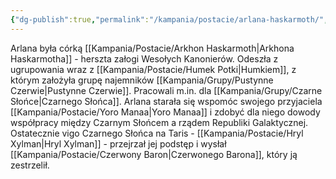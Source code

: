 ```yaml
---
{"dg-publish":true,"permalink":"/kampania/postacie/arlana-haskarmoth/","dgPassFrontmatter":true}
---
```


Arlana była córką [[Kampania/Postacie/Arkhon Haskarmoth\|Arkhona Haskarmotha]] - herszta załogi Wesołych Kanonierów. Odeszła z ugrupowania wraz z [[Kampania/Postacie/Humek Potki\|Humkiem]], z którym założyła grupę najemników [[Kampania/Grupy/Pustynne Czerwie\|Pustynne Czerwie]]. Pracowali m.in. dla [[Kampania/Grupy/Czarne Słońce\|Czarnego Słońca]]. Arlana starała się wspomóc swojego przyjaciela [[Kampania/Postacie/Yoro Manaa\|Yoro Manaa]] i zdobyć dla niego dowody współpracy między Czarnym Słońcem a rządem Republiki Galaktycznej. Ostatecznie vigo Czarnego Słońca na Taris - [[Kampania/Postacie/Hryl Xylman\|Hryl Xylman]] - przejrzał jej podstęp i wysłał [[Kampania/Postacie/Czerwony Baron\|Czerwonego Barona]], który ją zestrzelił.